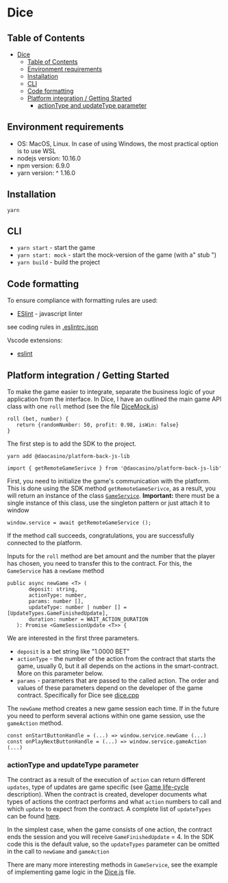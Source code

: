 # Dice
## Table of Contents

- [Dice](#dice)
  - [Table of Contents](#table-of-contents)
  - [Environment requirements](#environment-requirements)
  - [Installation](#installation)
  - [CLI](#cli)
  - [Code formatting](#code-formatting)
  - [Platform integration / Getting Started](#platform-integration--getting-started)
    - [actionType and updateType parameter](#actiontype-and-updatetype-parameter)

## Environment requirements

- OS: MacOS, Linux. In case of using Windows, the most practical option is to use WSL
- nodejs version: 10.16.0
- npm version: 6.9.0
- yarn version: ^ 1.16.0

## Installation

`yarn`

## CLI

- `yarn start` - start the game
- `yarn start: mock` - start the mock-version of the game (with a" stub ")
- `yarn build` - build the project

## Code formatting

To ensure compliance with formatting rules are used:

- [ESlint](https://eslint.org/) - javascript linter

see coding rules in [.eslintrc.json](./.eslintrc.json)

Vscode extensions:

- [eslint](https://marketplace.visualstudio.com/items?itemName=dbaeumer.vscode-eslint)

## Platform integration / Getting Started
To make the game easier to integrate, separate the business logic of your application from the interface. In Dice, I have an outlined the main game API class with one `roll` method (see the file [DiceMock.js](./src/DiceMock.js))
```JS
roll (bet, number) {
   return {randomNumber: 50, profit: 0.98, isWin: false}
}
```
The first step is to add the SDK to the project.
```
yarn add @daocasino/platform-back-js-lib
```
```JS
import { getRemoteGameSerivce } from '@daocasino/platform-back-js-lib'
```

First, you need to initialize the game's communication with the platform. This is done using the SDK method `getRemoteGameSerivce`, as a result, you will return an instance of the class [`GameService`](https://github.com/DaoCasino/game-js-sdk/blob/develop/src/gameService.ts). **Important:** there must be a single instance of this class, use the singleton pattern or just attach it to window
```JS
window.service = await getRemoteGameService ();
```
If the method call succeeds, congratulations, you are successfully connected to the platform.

Inputs for the `roll` method are bet amount and the number that the player has chosen, you need to transfer this to the contract. For this, the `GameService` has a `newGame` method
```TS
public async newGame <T> (
       deposit: string,
       actionType: number,
       params: number [],
       updateType: number | number [] = [UpdateTypes.GameFinishedUpdate],
       duration: number = WAIT_ACTION_DURATION
   ): Promise <GameSessionUpdate <T>> {
```
We are interested in the first three parameters.
* `deposit` is a bet string like "1.0000 BET"
* `actionType` - the number of the action from the contract that starts the game, usually 0, but it all depends on the actions in the smart-contract. More on this parameter below.
* `params` - parameters that are passed to the called action. The order and values ​​of these parameters depend on the developer of the game contract. Specifically for Dice see [dice.cpp](https://github.com/DaoCasino/dice-game/blob/master/contracts/src/dice.cpp#L28)

The `newGame` method creates a new game session each time. If in the future you need to perform several actions within one game session, use the `gameAction` method.
```JS
const onStartButtonHandle = (...) => window.service.newGame (...)
const onPlayNextButtonHandle = (...) => window.service.gameAction (...)
```

### actionType and updateType parameter
The contract as a result of the execution of `action` can return different `updates`, type of updates are game specific (see [Game life-cycle](https://github.com/daocasino/game-contract-sdk#game-life-cycle) description). When the contract is created, developer documents what types of actions the contract performs and what `action` numbers to call and which `update` to expect from the contract. A complete list of `updateTypes` can be found [here](https://github.com/DaoCasino/platform-back/blob/master/models/game_session_update.go#L34-L41).

In the simplest case, when the game consists of one action, the contract ends the session and you will receive `GameFinishedUpdate` = 4. In the SDK code this is the default value, so the `updateTypes` parameter can be omitted in the call to `newGame` and `gameAction`

There are many more interesting methods in `GameService`, see the example of implementing game logic in the [Dice.js](./src/Dice.js) file.
